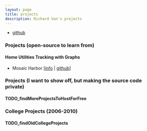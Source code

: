 ```yaml
---
layout: page
title: projects
description: Richard Van's projects
---
```


<div class="navbar">
    <div class="navbar-inner">
        <ul class="nav">
            <li><a href="https://github.com/richardvan">github</a></li>
        </ul>
    </div>
</div>

### Projects (open-source to learn from)

#### Home Utilities Tracking with Graphs
- Mosaic Harbor
  \[[info](pages/projects/mosaicHarbor) |
  [github](http://www.github.com//)\]


### Projects (I want to show off, but making the source code private)

#### TODO_findMoreProjectsToHostForFree

### College Projects (2006-2010)

#### TODO_findOldCollegeProjects

